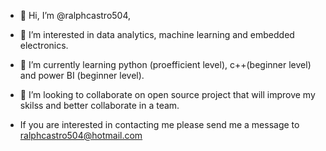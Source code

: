 - 👋 Hi, I’m @ralphcastro504,

- 👀 I’m interested in data analytics, machine learning and embedded electronics.
- 🌱 I’m currently learning python (proefficient level), c++(beginner level) and power BI (beginner level). 
- 💞️ I’m looking to collaborate on open source project that will improve my skilss and better collaborate in a team. 
- If you are interested in contacting me please send me a message to ralphcastro504@hotmail.com

<!---
ralphcastro504/ralphcastro504 is a ✨ special ✨ repository because its `README.md` (this file) appears on your GitHub profile.
You can click the Preview link to take a look at your changes.
--->
